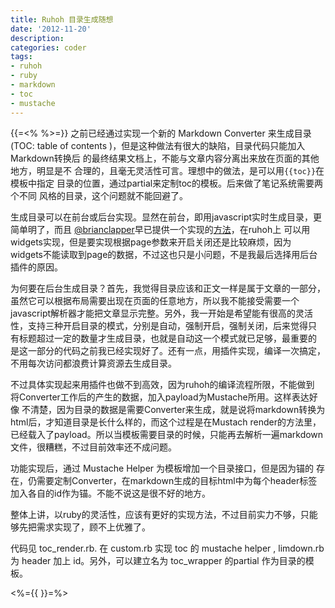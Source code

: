 ```yaml
---
title: Ruhoh 目录生成随想
date: '2012-11-20'
description:
categories: coder
tags:
- ruhoh
- ruby
- markdown
- toc
- mustache
---
```

{{=<% %>=}}
之前已经通过实现一个新的 Markdown Converter 来生成目录(TOC: table of
 contents )，但是这种做法有很大的缺陷，目录代码只能加入Markdown转换后
的最终结果文档上，不能与文章内容分离出来放在页面的其他地方，明显是不
合理的，且毫无灵活性可言。理想中的做法，是可以用`{{toc}}`在模板中指定
目录的位置，通过partial来定制toc的模板。后来做了笔记系统需要两个不同
风格的目录，这个问题就不能回避了。

生成目录可以在前台或后台实现。显然在前台，即用javascript实时生成目录，更
简单明了，而且 [@brianclapper][]早已提供一个实现的[方法][]，在ruhoh上
可以用widgets实现，但是要实现根据page参数来开启关闭还是比较麻烦，因为
widgets不能读取到page的数据，不过这也只是小问题，不是我最后选择用后台
插件的原因。

为何要在后台生成目录？首先，我觉得目录应该和正文一样是属于文章的一部分，
虽然它可以根据布局需要出现在页面的任意地方，所以我不能接受需要一个
javascript解析器才能把文章显示完整。另外，我一开始是希望能有很高的灵活
性，支持三种开启目录的模式，分别是自动，强制开启，强制关闭，后来觉得只
有标题超过一定的数量才生成目录，也就是自动这一个模式就已足够，最重要的
是这一部分的代码之前我已经实现好了。还有一点，用插件实现，编译一次搞定，
不用每次访问都浪费计算资源去生成目录。


不过具体实现起来用插件也做不到高效，因为ruhoh的编译流程所限，不能做到
将Converter工作后的产生的数据，加入payload为Mustache所用。这样表达好像
不清楚，因为目录的数据是需要Converter来生成，就是说将markdown转换为
html后，才知道目录是长什么样的，而这个过程是在Mustach render的方法里，
已经载入了payload。所以当模板需要目录的时候，只能再去解析一遍markdown
文件，很糟糕，不过目前效率还不成问题。

功能实现后，通过 Mustache Helper 为模板增加一个目录接口，但是因为锚的
存在，仍需要定制Converter，在markdown生成的目标html中为每个header标签
加入各自的id作为锚。不能不说这是很不好的地方。

整体上讲，以ruby的灵活性，应该有更好的实现方法，不过目前实力不够，只能
够先把需求实现了，顾不上优雅了。

代码见 toc_render.rb. 在 custom.rb 实现 toc 的 mustache helper , limdown.rb 为
header 加上 id。另外，可以建立名为 toc\_wrapper 的partial 作为目录的模板。

<%={{ }}=%>


[方法]: http://brizzled.clapper.org/blog/2012/02/04/generating-a-table-of-contents-in-octopress/

[@brianclapper]: https://twitter.com/#!/brianclapper

